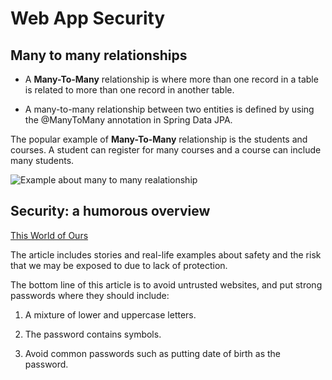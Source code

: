 # Web App Security

## Many to many relationships

* A **Many-To-Many** relationship is where more than one record in a table is related to more than one record in another table.

* A many-to-many relationship between two entities is defined by using the @ManyToMany annotation in Spring Data JPA.


The popular example of **Many-To-Many** relationship is the students and courses. A student can register for many courses and a course can include many students.

![Example about many to many realationship](https://www.baeldung.com/wp-content/uploads/2018/11/relation-entity-model-updated.png)

##  Security: a humorous overview

[This World of Ours](https://scholar.harvard.edu/files/mickens/files/thisworldofours.pdf)

The article includes stories and real-life examples about safety and the risk that we may be exposed to due to lack of protection.

The bottom line of this article is to avoid untrusted websites, and put strong passwords where they should include:

1. A mixture of lower and uppercase letters.

2. The password contains symbols.

3. Avoid common passwords such as putting date of birth as the password.
